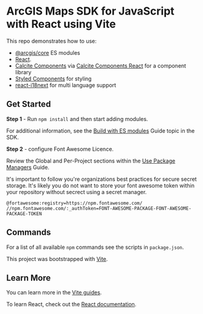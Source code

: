 # ArcGIS Maps SDK for JavaScript with React using Vite

This repo demonstrates how to use:

-   [@arcgis/core](https://www.npmjs.com/package/@arcgis/core) ES modules
-   [React](https://reactjs.org/).
-   [Calcite Components](https://developers.arcgis.com/calcite-design-system/components/) via [Calcite Components React](https://www.npmjs.com/package/@esri/calcite-components-react) for a component library
-   [Styled Components](https://styled-components.com/) for styling
-   [react-i18next](https://react.i18next.com/) for multi language support

## Get Started

**Step 1** - Run `npm install` and then start adding modules.

For additional information, see the [Build with ES modules](https://developers.arcgis.com/javascript/latest/es-modules/) Guide topic in the SDK.

**Step 2** - configure Font Awesome Licence.

Review the Global and Per-Project sections within the [Use Package Managers](https://fontawesome.com/v5/docs/web/setup/use-package-managers) Guide.

It's important to follow you're organizations best practices for secure secret storage. It's likely you do not want to store your font awesome token within your repository without secrect using a secret manager.

```
@fortawesome:registry=https://npm.fontawesome.com/
//npm.fontawesome.com/:_authToken=FONT-AWESOME-PACKAGE-FONT-AWESOME-PACKAGE-TOKEN
```

## Commands

For a list of all available `npm` commands see the scripts in `package.json`.

This project was bootstrapped with [Vite](https://vitejs.dev/).

## Learn More

You can learn more in the [Vite guides](https://vitejs.dev/guide/).

To learn React, check out the [React documentation](https://reactjs.org/).
